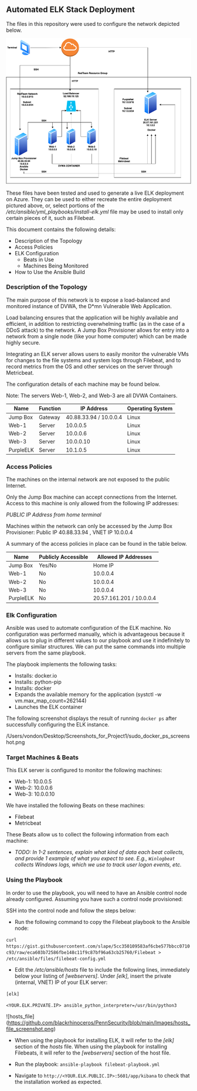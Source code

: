 

## Automated ELK Stack Deployment

The files in this repository were used to configure the network depicted below.


![ELK Diagram](https://github.com/blackrhinoceros/PennSecurity/blob/main/Diagrams/ELK2.png)


These files have been tested and used to generate a live ELK deployment on Azure. They can be used to either recreate the entire deployment pictured above, or, select portions of the _/etc/ansible/yml_playbooks/install-elk.yml_  file may be used to install only certain pieces of it, such as Filebeat.


This document contains the following details:
- Description of the Topology
- Access Policies
- ELK Configuration
  - Beats in Use
  - Machines Being Monitored
- How to Use the Ansible Build


### Description of the Topology

The main purpose of this network is to expose a load-balanced and monitored instance of DVWA, the D*mn Vulnerable Web Application.

Load balancing ensures that the application will be highly available and efficient, in addition to restricting overwhelming traffic (as in the case of a DDoS attack) to the network. A Jump Box Provisioner allows for entry into a network from a single node (like your home computer) which can be made highly secure.

Integrating an ELK server allows users to easily monitor the vulnerable VMs for changes to the file systems and system logs through Filebeat, and to record metrics from the OS and other services on the server through Metricbeat.

The configuration details of each machine may be found below.

Note: The servers Web-1, Web-2, and Web-3 are all DVWA Containers.

| Name          | Function | IP Address | Operating System |
|---------------|----------|---------------------------------|------------------|
| Jump Box      | Gateway  | 40.88.33.94 / 10.0.0.4   | Linux            |
| Web-1         | Server   | 10.0.0.5   | Linux            |
| Web-2         | Server   | 10.0.0.6   | Linux            |
| Web-3         | Server   | 10.0.0.10  | Linux            |
| PurpleELK     | Server   | 10.1.0.5   | Linux            |



### Access Policies

The machines on the internal network are not exposed to the public Internet. 

Only the Jump Box machine can accept connections from the Internet. Access to this machine is only allowed from the following IP addresses:

_PUBLIC IP Address from home terminal_

Machines within the network can only be accessed by the Jump Box Provisioner: Public IP 40.88.33.94 , VNET IP 10.0.0.4

A summary of the access policies in place can be found in the table below.

| Name       | Publicly Accessible | Allowed IP Addresses |
|------------|---------------------|----------------------------|
| Jump Box   | Yes/No              | Home IP              |
| Web-1      | No                  | 10.0.0.4             |
| Web-2      | No                  | 10.0.0.4             |
| Web-3      | No                  | 10.0.0.4             |
| PurpleELK  | No                  | 20.57.161.201 / 10.0.0.4             |



### Elk Configuration

Ansible was used to automate configuration of the ELK machine. No configuration was performed manually, which is advantageous because it allows us to plug in different values to our playbook and use it indefinitely to configure similar structures. We can put the same commands into multiple servers from the same playbook.

The playbook implements the following tasks:

* Installs: docker.io
* Installs: python-pip
* Installs: docker
* Expands the available memory for the application (systctl -w vm.max_map_count=262144)
* Launches the ELK container


The following screenshot displays the result of running `docker ps` after successfully configuring the ELK instance.

/Users/vondon/Desktop/Screenshots_for_Project1/sudo_docker_ps_screenshot.png



### Target Machines & Beats
This ELK server is configured to monitor the following machines:

* Web-1: 10.0.0.5
* Web-2: 10.0.0.6
* Web-3: 10.0.0.10

We have installed the following Beats on these machines:

* Filebeat
* Metricbeat


These Beats allow us to collect the following information from each machine:
- _TODO: In 1-2 sentences, explain what kind of data each beat collects, and provide 1 example of what you expect to see. E.g., `Winlogbeat` collects Windows logs, which we use to track user logon events, etc._

### Using the Playbook
In order to use the playbook, you will need to have an Ansible control node already configured. Assuming you have such a control node provisioned: 

SSH into the control node and follow the steps below:
- Run the following command to copy the Filebeat playbook to the Ansible node: 

```curl https://gist.githubusercontent.com/slape/5cc350109583af6cbe577bbcc0710c93/raw/eca603b72586fbe148c11f9c87bf96a63cb25760/Filebeat > /etc/ansible/files/filebeat-config.yml ```

- Edit the _/etc/ansible/hosts_ file to include the following lines, immediately below your listing of _[webservers]_. Under _[elk]_, insert the private (internal, VNET) IP of your ELK server:

```[elk]```

```<YOUR.ELK.PRIVATE.IP> ansible_python_interpreter=/usr/bin/python3 ``` 

![hosts_file] (https://github.com/blackrhinoceros/PennSecurity/blob/main/Images/hosts_file_screenshot.png)

* When using the playbook for installing ELK, it will refer to the _[elk]_ section of the _hosts_ file. When using the playbook for installing Filebeats, it will refer to the _[webservers]_ section of the host file.

* Run the playbook:
``` ansible-playbook filebeat-playbook.yml ```
* Navigate to ```http://<YOUR.ELK.PUBLIC.IP>:5601/app/kibana``` to check that the installation worked as expected.

